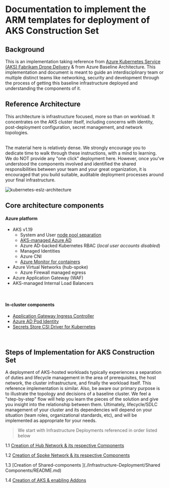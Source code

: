 # Documentation to implement the ARM templates for deployment of AKS Construction Set

## Background

This is an implementation taking reference from [Azure Kubernetes Service (AKS) Fabrikam Drone Delivery](https://github.com/mspnp/aks-fabrikam-dronedelivery) & from Azure Baseline Architecture.
This implementation and document is meant to guide an interdisciplinary team or multiple distinct teams like networking, security and development through the process of getting this  baseline infrastructure deployed and understanding the components of it.

## Reference Architecture
This architecture is infrastructure focused, more so than on workload. It concentrates on the AKS cluster itself, including concerns with identity, post-deployment configuration, secret management, and network topologies.

<br/>
The material here is relatively dense. We strongly encourage you to dedicate time to walk through these instructions, with a mind to learning. We do NOT provide any "one click" deployment here. However, once you've understood the components involved and identified the shared responsibilities between your team and your great organization, it is encouraged that you build suitable, auditable deployment processes around your final infrastructure.

<br/>

![kubernetes-eslz-architecture](https://user-images.githubusercontent.com/50182145/129262042-6652bcac-bb2e-4e7d-a20b-92cc8271b0ec.jpg)

## Core architecture components

#### Azure platform

- AKS v1.19
  - System and User [node pool separation](https://docs.microsoft.com/azure/aks/use-system-pools)
  - [AKS-managed Azure AD](https://docs.microsoft.com/azure/aks/managed-aad)
  - Azure AD-backed Kubernetes RBAC (_local user accounts disabled_)
  - Managed Identities
  - Azure CNI
  - [Azure Monitor for containers](https://docs.microsoft.com/azure/azure-monitor/insights/container-insights-overview)
- Azure Virtual Networks (hub-spoke)
  - Azure Firewall managed egress
- Azure Application Gateway (WAF)
- AKS-managed Internal Load Balancers

<br/>

#### In-cluster components
- [Application Gateway Ingress Controller](https://docs.microsoft.com/en-us/azure/application-gateway/ingress-controller-overview)
- [Azure AD Pod Identity](https://docs.microsoft.com/azure/aks/use-azure-ad-pod-identity)
- [Secrets Store CSI Driver for Kubernetes](https://docs.microsoft.com/azure/aks/csi-secrets-store-driver)

<br/>

## Steps of Implementation for AKS Construction Set


A deployment of AKS-hosted workloads typically experiences a separation of duties and lifecycle management in the area of prerequisites, the host network, the cluster infrastructure, and finally the workload itself. This reference implementation is similar. Also, be aware our primary purpose is to illustrate the topology and decisions of a baseline cluster. We feel a "step-by-step" flow will help you learn the pieces of the solution and give you insight into the relationship between them. Ultimately, lifecycle/SDLC management of your cluster and its dependencies will depend on your situation (team roles, organizational standards, etc), and will be implemented as appropriate for your needs.

>We start with Infrastructure Deployments referenced in order listed below
 
1.1 [Creation of Hub Network & its respective Components](./Infrastructure-Deployment/Hub/README.md)

1.2 [Creation of Spoke Network & its respective Components](./Infrastructure-Deployment/Spoke/README.md)

1.3 [Creation of Shared-components  ](./Infrastructure-Deployment/Shared Components/README.md)

1.4 [Creation of AKS & enabling Addons](./AKS-Deployment/README.md)
